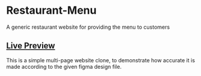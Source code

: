 # Restaurant-Menu
A generic restaurant website for providing the menu to customers

## <a href="https://aminesmaeili79.github.io/Restaurant-Menu/">Live Preview</a>

This is a simple multi-page website clone, to demonstrate how accurate it is made according to the given figma design file.

